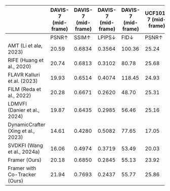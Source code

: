 |  | DAVIS-7 (mid-frame) | DAVIS-7 (mid-frame) | DAVIS-7 (mid-frame) | DAVIS-7 (mid-frame) | UCF101-7 (mid-frame) | UCF101-7 (mid-frame) | UCF101-7 (mid-frame) | UCF101-7 (mid-frame) |
| --- | --- | --- | --- | --- | --- | --- | --- | --- |
|  | PSNR↑ | SSIM↑ | LPIPS↓ | FID↓ | PSNR↑ | SSIM↑ | LPIPS↓ | FID↓ |
| AMT (Li et al⌀, 2023) | 20.59 | 0.6834 | 0.3564 | 100.36 | 25.24 | 0.8837 | 0.2237 | 75.97 |
| RIFE (Huang et al., 2020) | 20.74 | 0.6813 | 0.3102 | 80.78 | 25.68 | 0.8842 | 0.1835 | 59.33 |
| FLAVR Kalluri et al. (2023) | 19.93 | 0.6514 | 0.4074 | 118.45 | 24.93 | 0.8796 | 0.2164 | 79.86 |
| FILM (Reda et al., 2022) | 20.28 | 0.6671 | 0.2620 | 48.70 | 25.31 | 0.8818 | 0.1623 | 41.23 |
| LDMVFI (Danier et al., 2024) | 19.87 | 0.6435 | 0.2985 | 56.46 | 25.16 | 0.8789 | 0.1695 | 43.01 |
| DynamicCrafter (Xing et al., 2023) | 14.61 | 0.4280 | 0.5082 | 77.65 | 17.05 | 0.6935 | 0.3502 | 97.01 |
| SVDKFI (Wang et al., 2024a) | 16.06 | 0.4974 | 0.3719 | 53.49 | 20.03 | 0.7775 | 0.2326 | 69.26 |
| Framer (Ours) | 20.18 | 0.6850 | 0.2845 | 55.13 | 23.92 | 0.8646 | 0.1889 | 53.33 |
| Framer with Co-Tracker (Ours) | 21.94 | 0.7693 | 0.2437 | 55.77 | 25.86 | 0.8868 | 0.1873 | 54.64 |

